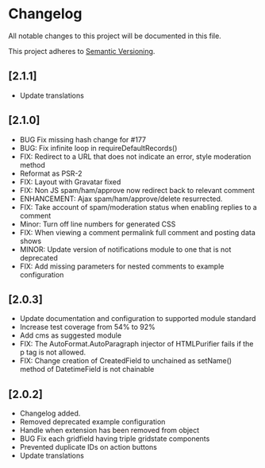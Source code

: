# Changelog

All notable changes to this project will be documented in this file.

This project adheres to [Semantic Versioning](http://semver.org/).

## [2.1.1]

* Update translations

## [2.1.0]

* BUG Fix missing hash change for #177
* BUG: Fix infinite loop in requireDefaultRecords()
* FIX: Redirect to a URL that does not indicate an error, style moderation method
* Reformat as PSR-2
* FIX: Layout with Gravatar fixed
* FIX: Non JS spam/ham/approve now redirect back to relevant comment
* ENHANCEMENT: Ajax spam/ham/approve/delete resurrected.
* FIX: Take account of spam/moderation status when enabling replies to a comment
* Minor: Turn off line numbers for generated CSS
* FIX: When viewing a comment permalink full comment and posting data shows
* MINOR: Update version of notifications module to one that is not deprecated
* FIX: Add missing parameters for nested comments to example configuration

## [2.0.3]

* Update documentation and configuration to supported module standard
* Increase test coverage from 54% to 92%
* Add cms as suggested module
* FIX: The AutoFormat.AutoParagraph injector of HTMLPurifier fails if the p tag is not allowed.
* FIX: Change creation of CreatedField to unchained as setName() method of DatetimeField is not chainable

## [2.0.2]

* Changelog added.
* Removed deprecated example configuration
* Handle when extension has been removed from object
* BUG Fix each gridfield having triple gridstate components
* Prevented duplicate IDs on action buttons
* Update translations
